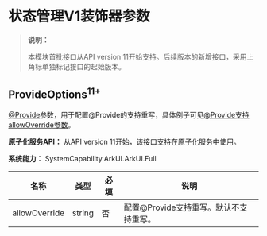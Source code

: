# 状态管理V1装饰器参数
<!--Kit: ArkUI-->
<!--Subsystem: ArkUI-->
<!--Owner: @liwenzhen3-->
<!--SE: @s10021109-->
<!--TSE: @TerryTsao-->

> **说明：**
> 
> 本模块首批接口从API version 11开始支持。后续版本的新增接口，采用上角标单独标记接口的起始版本。

## ProvideOptions<sup>11+</sup>

[\@Provide](../../../ui/state-management/arkts-provide-and-consume.md)参数，用于配置\@Provide的支持重写，具体例子可见[\@Provide支持allowOverride参数](../../../ui/state-management/arkts-provide-and-consume.md#provide支持allowoverride参数)。

**原子化服务API：** 从API version 11开始，该接口支持在原子化服务中使用。

**系统能力：** SystemCapability.ArkUI.ArkUI.Full

| 名称 | 类型 | 必填 | 说明     |
| ------ | ---- | ---- | ------------ |
|allowOverride|string|否|配置\@Provide支持重写。默认不支持重写。|
